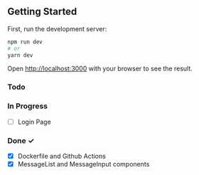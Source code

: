## Getting Started

First, run the development server:

```bash
npm run dev
# or
yarn dev
```

Open [http://localhost:3000](http://localhost:3000) with your browser to see the result.

### Todo

### In Progress

- [ ] Login Page

### Done ✓

- [x] Dockerfile and Github Actions
- [x] MessageList and MessageInput components
